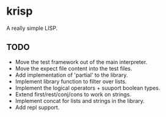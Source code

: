 # krisp

A really simple LISP.

## TODO

- Move the test framework out of the main interpreter.
- Move the expect file content into the test files.
- Add implementation of 'partial' to the library.
- Implement library function to filter over lists.
- Implement the logical operators + suuport boolean types.
- Extend first/rest/conj/cons to work on strings.
- Implement concat for lists and strings in the library.
- Add repl support.
